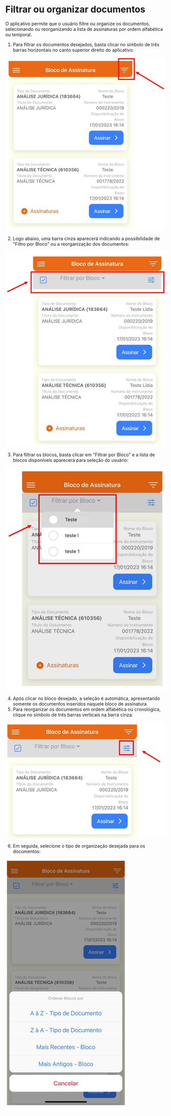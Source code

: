 # Filtrar ou organizar documentos

O aplicativo permite que o usuário filtre ou organize os documentos, selecionando ou reorganizando a lista de assinaturas por ordem alfabética ou temporal.

1. Para filtrar os documentos desejados, basta clicar no símbolo de três barras horizontais no canto superior direito do aplicativo:

![](<../../../.gitbook/assets/image (12) (2).png>)

2. Logo abaixo, uma barra  cinza aparecerá indicando a possibilidade de "Filtro por Bloco" ou a reorganização dos documentos:

![](<../../../.gitbook/assets/image (50).png>)

3. Para filtrar os blocos, basta clicar em "Filtrar por Bloco" e a lista de blocos disponíveis aparecerá para seleção do usuário:

![](<../../../.gitbook/assets/image (74).png>)

4. Após clicar no bloco desejado, a seleção é automática, apresentando somente os documentos inseridos naquele bloco de assinatura.
5. Para reorganizar os documentos em ordem alfabética ou cronológica, clique no símbolo de três barras verticais na barra cinza:

![](<../../../.gitbook/assets/image (3) (2).png>)

6. Em seguida, selecione o tipo de organização desejada para os documentos:

![](<../../../.gitbook/assets/image (33).png>)
